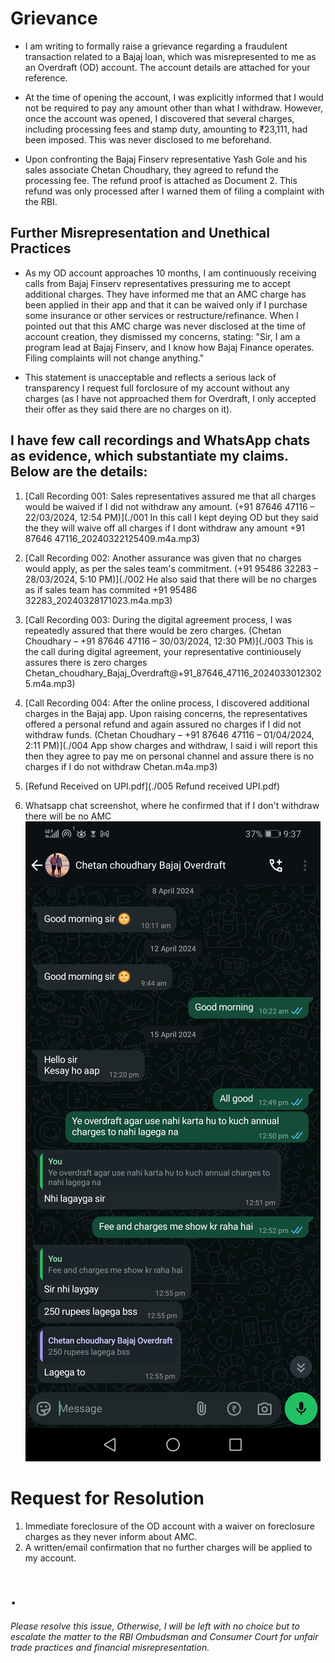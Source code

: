 # Grievance 

- I am writing to formally raise a grievance regarding a fraudulent transaction related to a Bajaj loan, which was misrepresented to me as an Overdraft (OD) account. The account details are attached for your reference.


- At the time of opening the account, I was explicitly informed that I would not be required to pay any amount other than what I withdraw. However, once the account was opened, I discovered that several charges, including processing fees and stamp duty, amounting to ₹23,111, had been imposed. This was never disclosed to me beforehand.


- Upon confronting the Bajaj Finserv representative Yash Gole and his sales associate Chetan Choudhary, they agreed to refund the processing fee. The refund proof is attached as Document 2. This refund was only processed after I warned them of filing a complaint with the RBI.



## Further Misrepresentation and Unethical Practices

- As my OD account approaches 10 months, I am continuously receiving calls from Bajaj Finserv representatives pressuring me to accept additional charges. They have informed me that an AMC charge has been applied in their app and that it can be waived only if I purchase some insurance or other services or restructure/refinance. When I pointed out that this AMC charge was never disclosed at the time of account creation, they dismissed my concerns, stating:
"Sir, I am a program lead at Bajaj Finserv, and I know how Bajaj Finance operates. Filing complaints will not change anything."

- This statement is unacceptable and reflects a serious lack of transparency I request full forclosure of my account without any charges (as I have not approached them for Overdraft, I only accepted their offer as they said there are no charges on it).

## I have few call recordings and WhatsApp chats as evidence, which substantiate my claims. Below are the details:

1.    [Call Recording 001: Sales representatives assured me that all charges would be waived if I did not withdraw any amount. (+91 87646 47116 – 22/03/2024, 12:54 PM)](./001 In this call I kept deying OD but they said the they will waive off all charges if I dont withdraw any amount +91 87646 47116_20240322125409.m4a.mp3)

2.    [Call Recording 002: Another assurance was given that no charges would apply, as per the sales team's commitment. (+91 95486 32283 – 28/03/2024, 5:10 PM)](./002 He also said that there will be no charges as if sales team has commited +91 95486 32283_20240328171023.m4a.mp3) 
3.    [Call Recording 003: During the digital agreement process, I was repeatedly assured that there would be zero charges. (Chetan Choudhary – +91 87646 47116 – 30/03/2024, 12:30 PM)](./003 This is the call during digital agreement, your representative continiousely assures there is zero charges Chetan_choudhary_Bajaj_Overdraft@+91_87646_47116_20240330123025.m4a.mp3)
4.    [Call Recording 004: After the online process, I discovered additional charges in the Bajaj app. Upon raising concerns, the representatives offered a personal refund and again assured no charges if I did not withdraw funds. (Chetan Choudhary – +91 87646 47116 – 01/04/2024, 2:11 PM)](./004 App show charges and withdraw, I said i will report this then they agree to pay me on personal channel and assure there is no charges if I do not withdraw Chetan.m4a.mp3)
5. [Refund Received on UPI.pdf](./005 Refund received UPI.pdf)
6. Whatsapp chat screenshot, where he confirmed that if I don't withdraw there will be no AMC ![Whatsapp chat screenshot, where he confirmed that if I don't withdraw there will be no AMC](./006.jpg)  

# Request for Resolution

1. Immediate foreclosure of the OD account with a waiver on foreclosure charges as they never inform about AMC.
2. A written/email confirmation that no further charges will be applied to my account.

#  .

###### Please resolve this issue, Otherwise, I will be left with no choice but to escalate the matter to the RBI Ombudsman and Consumer Court for unfair trade practices and financial misrepresentation.


